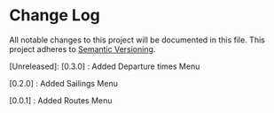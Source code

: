 # Change Log
All notable changes to this project will be documented in this file.
This project adheres to [Semantic Versioning](http://semver.org/).

[Unreleased]:
[0.3.0] : Added Departure times Menu

[0.2.0] : Added Sailings Menu 

[0.0.1] : Added Routes Menu 
